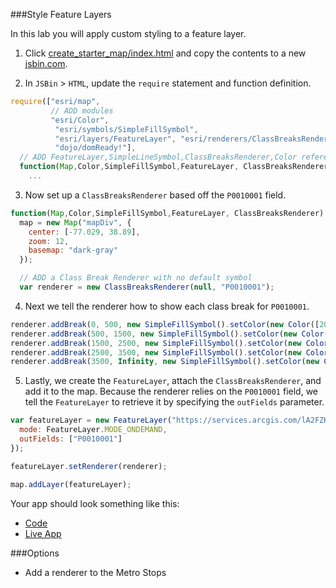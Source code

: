 ###Style Feature Layers

In this lab you will apply custom styling to a feature layer.

1. Click [create_starter_map/index.html](../create_starter_map/index.html) and copy the contents to a new [jsbin.com](http://jsbin.com).

2. In `JSBin` > `HTML`, update the `require` statement and function definition.

  ```javascript
  require(["esri/map",
           // ADD modules 
           "esri/Color",
            "esri/symbols/SimpleFillSymbol",
            "esri/layers/FeatureLayer", "esri/renderers/ClassBreaksRenderer",
            "dojo/domReady!"],
    // ADD FeatureLayer,SimpleLineSymbol,ClassBreaksRenderer,Color references
    function(Map,Color,SimpleFillSymbol,FeatureLayer, ClassBreaksRenderer) {
      ...
  ```

3. Now set up a `ClassBreaksRenderer` based off the `P0010001` field.

  ```javascript
  function(Map,Color,SimpleFillSymbol,FeatureLayer, ClassBreaksRenderer) {
    map = new Map("mapDiv", {
      center: [-77.029, 38.89],
      zoom: 12,
      basemap: "dark-gray"
    });

    // ADD a Class Break Renderer with no default symbol
    var renderer = new ClassBreaksRenderer(null, "P0010001");
  ```

4. Next we tell the renderer how to show each class break for `P0010001`.

  ```javascript
 renderer.addBreak(0, 500, new SimpleFillSymbol().setColor(new Color([204, 255, 204, 0.6])));
 renderer.addBreak(500, 1500, new SimpleFillSymbol().setColor(new Color([164, 245, 157, 0.6])));
 renderer.addBreak(1500, 2500, new SimpleFillSymbol().setColor(new Color([123, 232, 111, 0.6])));
 renderer.addBreak(2500, 3500, new SimpleFillSymbol().setColor(new Color([77, 217, 67, 0.6])));
 renderer.addBreak(3500, Infinity, new SimpleFillSymbol().setColor(new Color([14, 204, 14, 0.6])));
  ```

5. Lastly, we create the `FeatureLayer`, attach the `ClassBreaksRenderer`, and add it to the map. Because the renderer relies on the `P0010001` field, we tell the `FeatureLayer` to retrieve it by specifying the `outFields` parameter.

  ```javascript
  var featureLayer = new FeatureLayer("https://services.arcgis.com/lA2FZKuu26Fips7U/arcgis/rest/services/BlockGroupsDC/FeatureServer/0", {
    mode: FeatureLayer.MODE_ONDEMAND,
    outFields: ["P0010001"]
  });

  featureLayer.setRenderer(renderer);

  map.addLayer(featureLayer);
  ```
 
 Your app should look something like this:
 * [Code](index.html)
 * [Live App](http://jofraley.github.io/Hacking_JavaScript/labs/jsapi3/style_feature_layer/index.html)

###Options
 * Add a renderer to the Metro Stops
